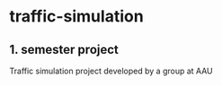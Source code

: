 # traffic-simulation

## 1. semester project

Traffic simulation project developed by a group at AAU

